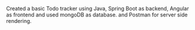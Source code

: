 Created a basic Todo tracker using Java, Spring Boot as backend,
Angular as frontend and used mongoDB as database. and Postman for server side rendering.
